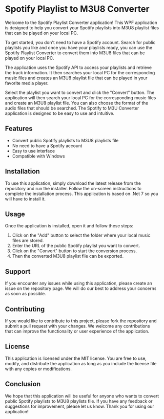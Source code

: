 ﻿# Spotify Playlist to M3U8 Converter

Welcome to the Spotify Playlist Converter application! This WPF application is designed to help you convert your Spotify playlists into M3U8 playlist files that can be played on your local PC.

To get started, you don't need to have a Spotify account. Search for public playlists you like and once you have your playlists ready, you can use the Spotify Playlist Converter to convert them into M3U8 files that can be played on your local PC.

The application uses the Spotify API to access your playlists and retrieve the track information. It then searches your local PC for the corresponding music files and creates an M3U8 playlist file that can be played in your favorite media player.

Select the playlist you want to convert and click the "Convert" button. The application will then search your local PC for the corresponding music files and create an M3U8 playlist file. You can also choose the format of the audio files that should be searched.
The Spotify to M3U Converter application is designed to be easy to use and intuitive.

## Features

- Convert public Spotify playlists to M3U8 playlists file
- No need to have a Spotify account
- Easy to use interface
- Compatible with Windows

## Installation

To use this application, simply download the latest release from the repository and run the installer. Follow the on-screen instructions to complete the installation process. This application is based on .Net 7 so you will have to install it.

## Usage

Once the application is installed, open it and follow these steps:

1. Click on the "Add" button to select the folder where your local music files are stored.
2. Enter the URL of the public Spotify playlist you want to convert.
3. Click on the "Convert" button to start the conversion process.
4. Then the converted M3U8 playlist file can be exported.

## Support

If you encounter any issues while using this application, please create an issue on the repository page. We will do our best to address your concerns as soon as possible.

## Contributing

If you would like to contribute to this project, please fork the repository and submit a pull request with your changes. We welcome any contributions that can improve the functionality or user experience of the application.

## License

This application is licensed under the MIT license. You are free to use, modify, and distribute the application as long as you include the license file with any copies or modifications.

## Conclusion

We hope that this application will be useful for anyone who wants to convert public Spotify playlists to M3U8 playlists file. If you have any feedback or suggestions for improvement, please let us know. Thank you for using our application!